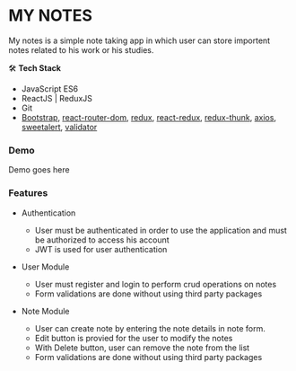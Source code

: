 # MY NOTES  

My notes is a simple note taking app in which user can store importent notes related to his work or his studies.

🛠 **Tech Stack**

- JavaScript ES6
- ReactJS | ReduxJS
- Git
- [Bootstrap](https://getbootstrap.com/), [react-router-dom](https://v5.reactrouter.com/web/guides/quick-start), [redux](https://redux.js.org/), [react-redux](https://react-redux.js.org/), [redux-thunk](https://www.npmjs.com/package/redux-thunk), [axios](https://www.npmjs.com/package/axios), [sweetalert](https://www.npmjs.com/package/sweetalert), [validator](https://www.npmjs.com/package/validator)

### Demo
Demo goes here

### Features
* Authentication
    * User must be authenticated in order to use the application and must be authorized to access his account
    * JWT is used for user authentication
 
* User Module
    *  User must register and login to perform crud operations on notes
    *  Form validations are done without using third party packages

* Note Module
    * User can create note by entering the note details in note form.
    * Edit button is provied for the user to modify the notes
    * With Delete button, user can remove the note from the list
    * Form validations are done without using third party packages
